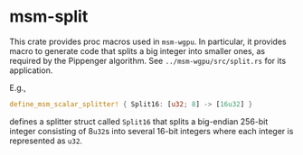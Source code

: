 # msm-split

This crate provides proc macros used in `msm-wgpu`. In particular, it provides
macro to generate code that splits a big integer into smaller ones, as required
by the Pippenger algorithm. See `../msm-wgpu/src/split.rs` for its application.

E.g.,

```rust
define_msm_scalar_splitter! { Split16: [u32; 8] -> [16u32] }
```

defines a splitter struct called `Split16` that splits a big-endian 256-bit
integer consisting of 8`u32`s into several 16-bit integers where each integer is
represented as `u32`.
